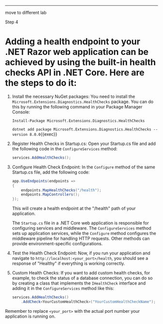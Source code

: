 ---

move to different lab

Step 4

# Adding a health endpoint to your .NET Razor web application can be achieved by using the built-in health checks API in .NET Core. Here are the steps to do it:

1. Install the necessary NuGet packages:
   You need to install the `Microsoft.Extensions.Diagnostics.HealthChecks` package. You can do this by running the following command in your Package Manager Console:

   ```
   Install-Package Microsoft.Extensions.Diagnostics.HealthChecks
   ```

   `dotnet add package Microsoft.Extensions.Diagnostics.HealthChecks --version 8.0.0`{{exec}}

2. Register Health Checks in Startup.cs:
   Open your Startup.cs file and add the following code in the `ConfigureServices` method:

   ```csharp
   services.AddHealthChecks();
   ```

3. Configure Health Check Endpoint:
   In the `Configure` method of the same Startup.cs file, add the following code:

   ```csharp
   app.UseEndpoints(endpoints =>
   {
       endpoints.MapHealthChecks("/health");
       endpoints.MapControllers();
   });
   ```

   This will create a health endpoint at the "/health" path of your application.

   The `Startup.cs` file in a .NET Core web application is responsible for configuring services and middleware. The `ConfigureServices` method sets up application services, while the `Configure` method configures the middleware pipeline for handling HTTP requests. Other methods can provide environment-specific configurations.

4. Test the Health Check Endpoint:
   Now, if you run your application and navigate to `http://localhost:<your_port>/health`, you should see a response of "Healthy" if everything is working correctly.

5. Custom Health Checks:
   If you want to add custom health checks, for example, to check the status of a database connection, you can do so by creating a class that implements the `IHealthCheck` interface and adding it in the `ConfigureServices` method like this:

   ```csharp
   services.AddHealthChecks()
       .AddCheck<YourCustomHealthCheck>("YourCustomHealthCheckName");
   ```

Remember to replace `<your_port>` with the actual port number your application is running on.
